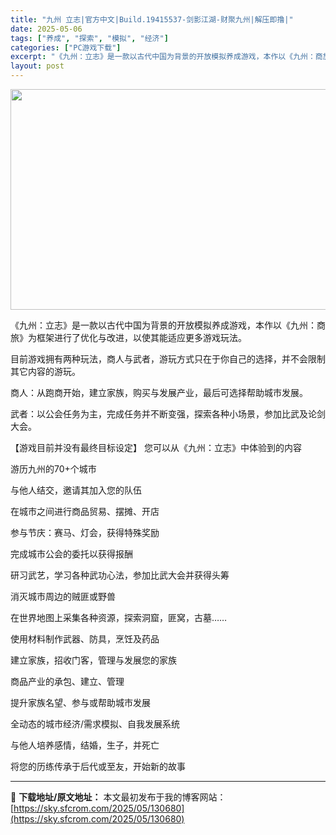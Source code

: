 ```yaml
---
title: "九州 立志|官方中文|Build.19415537-剑影江湖-财聚九州|解压即撸|"
date: 2025-05-06
tags: ["养成", "探索", "模拟", "经济"]
categories: ["PC游戏下载"]
excerpt: "《九州：立志》是一款以古代中国为背景的开放模拟养成游戏，本作以《九州：商旅》为框架进行了优化与改进，以使其能适应更多游戏玩法。 目前游戏拥有两种玩法，商人与武者，游玩方式只在于你自己的选择，并不会限制其它内容的游玩。 商人：从跑商开始，建立家族，购买与发展产业，最后可选择帮助城市发展。 武者：以公会&hellip;"
layout: post
---
```


<img class="aligncenter size-full wp-image-130653" src="https://sky.sfcrom.com/wp-content/uploads/2025/05/2025050608204617.webp" alt="" width="616" height="353" />

《九州：立志》是一款以古代中国为背景的开放模拟养成游戏，本作以《九州：商旅》为框架进行了优化与改进，以使其能适应更多游戏玩法。

目前游戏拥有两种玩法，商人与武者，游玩方式只在于你自己的选择，并不会限制其它内容的游玩。

商人：从跑商开始，建立家族，购买与发展产业，最后可选择帮助城市发展。

武者：以公会任务为主，完成任务并不断变强，探索各种小场景，参加比武及论剑大会。

【游戏目前并没有最终目标设定】
您可以从《九州：立志》中体验到的内容

游历九州的70+个城市

与他人结交，邀请其加入您的队伍

在城市之间进行商品贸易、摆摊、开店

参与节庆：赛马、灯会，获得特殊奖励

完成城市公会的委托以获得报酬

研习武艺，学习各种武功心法，参加比武大会并获得头筹

消灭城市周边的贼匪或野兽

在世界地图上采集各种资源，探索洞窟，匪窝，古墓……

使用材料制作武器、防具，烹饪及药品

建立家族，招收门客，管理与发展您的家族

商品产业的承包、建立、管理

提升家族名望、参与或帮助城市发展

全动态的城市经济/需求模拟、自我发展系统

与他人培养感情，结婚，生子，并死亡

将您的历练传承于后代或至友，开始新的故事

---
📖 **下载地址/原文地址：** 本文最初发布于我的博客网站：[https://sky.sfcrom.com/2025/05/130680](https://sky.sfcrom.com/2025/05/130680)
